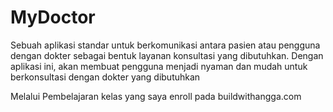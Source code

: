 # MyDoctor

Sebuah aplikasi standar untuk berkomunikasi antara pasien atau pengguna dengan dokter sebagai bentuk layanan konsultasi yang dibutuhkan. Dengan aplikasi ini, akan membuat pengguna menjadi nyaman dan mudah untuk berkonsultasi dengan dokter yang dibutuhkan

Melalui Pembelajaran kelas yang saya enroll pada buildwithangga.com
